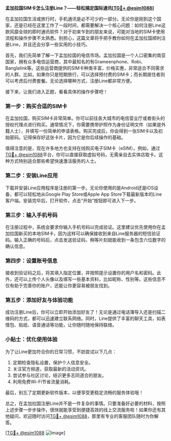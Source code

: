 **孟加拉国SIM卡怎么注册Line？——轻松搞定国际通讯[[TG💪+ @esim1088](https://t.me/s/esim1088)]**

在孟加拉国生活或旅行时，手机通讯是必不可少的一部分。无论你是刚到这个国家，还是已经在这里工作了一段时间，都需要解决一个核心问题：如何注册Line这款风靡全球的即时通讯软件？对于初来乍到的朋友来说，可能对当地的SIM卡使用流程和操作步骤不太熟悉。别担心，这篇文章将手把手教你如何在孟加拉国顺利注册Line，并且还会分享一些实用的小技巧。

首先，我们先简单了解一下孟加拉国的电信市场。孟加拉国是一个人口密集的南亚国家，拥有众多电信运营商，其中最知名的有Grameenphone、Robi、Banglalink等。这些运营商提供的SIM卡种类丰富，价格实惠，非常适合不同需求的人群。比如，如果你只是短期旅行，可以选择预付费的SIM卡；而长期居住者则可以考虑后付费套餐。无论选择哪种方式，注册Line都非常方便。

接下来，让我们进入正题，看看具体的操作步骤吧！

### **第一步：购买合适的SIM卡**
在孟加拉国，购买SIM卡非常简单。你可以前往各大城市的电信营业厅或者街头的授权代理点进行购买。通常情况下，你需要携带护照作为身份证明文件（如果是外籍人士），并填写一份简单的申请表格。购买完成后，你会得到一张SIM卡以及初始密码。记得保存好这张卡片，因为它是你后续操作的基础。

值得注意的是，现在许多地方也支持在线购买电子SIM卡（eSIM）。例如，通过[TG💪+ @esim1088](https://t.me/s/esim1088)平台，你可以直接获取虚拟号码，无需亲自去实体店取卡。这种方式特别适合那些希望快速激活服务的人士。

### **第二步：安装Line应用**
下载并安装Line应用程序是注册的第一步。无论你使用的是Android还是iOS设备，都可以轻松地从Google Play Store或Apple App Store下载最新版本的Line客户端。安装完毕后，打开软件，点击“开始”按钮即可进入下一步。

### **第三步：输入手机号码**
在注册过程中，系统会要求你输入手机号码以完成验证。这里建议优先使用你在孟加拉国新买的本地SIM卡，因为这样可以确保接收到来自Line服务器的短信验证码。输入正确的号码后，点击发送验证码，稍等片刻就能收到一条包含六位数字的确认信息。

### **第四步：设置账号信息**
接收到验证码之后，将其填入指定位置，并按照提示设置你的用户名和密码。此外，还可以上传个人头像以及填写一些基本资料，比如昵称、性别等。这些信息不仅有助于完善你的账户，还能让你更容易被朋友找到。

### **第五步：添加好友与体验功能**
成功注册Line后，你可以立即开始添加好友了！无论是通过电话簿导入还是扫描二维码的方式，都可以迅速建立联系网络。同时，Line提供了丰富的聊天工具，如表情包、贴纸、语音通话等功能，让你随时随地保持联络。

### **小贴士：优化使用体验**
为了让Line更加符合你的日常习惯，不妨尝试以下几点：
1. 定期检查隐私设置，保护个人信息安全。
2. 关注官方频道，获取最新的活动资讯。
3. 尝试参与社区讨论，结识更多志同道合的朋友。
4. 利用免费Wi-Fi节省流量消耗。

最后，别忘了定期更新软件版本，以便享受更稳定流畅的服务体验哦！

总之，在孟加拉国注册Line并不是一件复杂的事情。只要准备好必要的材料，按照上述步骤一步步操作，很快就能享受到便捷高效的线上交流服务啦！如果你还有其他疑问，欢迎随时访问[TG💪+ @esim1088](https://t.me/s/esim1088)，那里有专业的客服团队随时为你解答。

[[TG💪+ @esim1088](https://t.me/s/esim1088) ![Image](https://i.postimg.cc/4NQfJmqS/Snipaste-2025-05-13-00-14-12.png)]